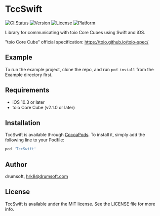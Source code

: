 # TccSwift

[![CI Status](https://img.shields.io/travis/drumsoft/TccSwift.svg?style=flat)](https://travis-ci.org/drumsoft/TccSwift)
[![Version](https://img.shields.io/cocoapods/v/TccSwift.svg?style=flat)](https://cocoapods.org/pods/TccSwift)
[![License](https://img.shields.io/cocoapods/l/TccSwift.svg?style=flat)](https://cocoapods.org/pods/TccSwift)
[![Platform](https://img.shields.io/cocoapods/p/TccSwift.svg?style=flat)](https://cocoapods.org/pods/TccSwift)

Library for communicating with toio Core Cubes using Swift and iOS.

"toio Core Cube" official specification: https://toio.github.io/toio-spec/

## Example

To run the example project, clone the repo, and run `pod install` from the Example directory first.

## Requirements

* iOS 10.3 or later
* toio Core Cube (v2.1.0 or later)

## Installation

TccSwift is available through [CocoaPods](https://cocoapods.org). To install
it, simply add the following line to your Podfile:

```ruby
pod 'TccSwift'
```

## Author

drumsoft, hrk8@drumsoft.com

## License

TccSwift is available under the MIT license. See the LICENSE file for more info.
